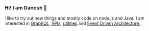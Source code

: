 ### Hi! I am Danesh 👋

<!--
**daneshzaki/daneshzaki** is a ✨ _special_ ✨ repository because its `README.md` (this file) appears on your GitHub profile.

Here are some ideas to get you started:

- 🔭 I’m currently working on ...
- 🌱 I’m currently learning ...
- 👯 I’m looking to collaborate on ...
- 🤔 I’m looking for help with ...
- 💬 Ask me about ...
- 📫 How to reach me: ...
- 😄 Pronouns: ...
- ⚡ Fun fact: ...
-->
I like to try out new things and mostly code on node.js and Java. I am interested in <a href="https://github.com/daneshzaki/arcot">GraphQL</a>, <a href="https://github.com/daneshzaki/acmapiworkshop">APIs</a>, <a href="https://github.com/daneshzaki/kokpit">utilities</a> and <a href="https://github.com/daneshzaki/tashkent">Event Driven Architecture </a>. 
